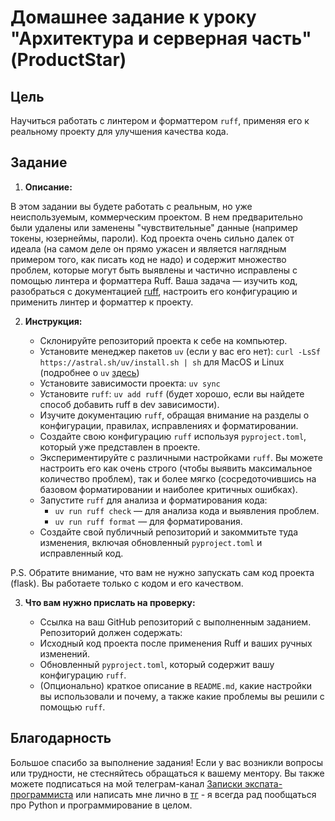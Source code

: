 # Домашнее задание к уроку "Архитектура и серверная часть" (ProductStar)

## Цель

Научиться работать с линтером и форматтером `ruff`, применяя его к реальному проекту для улучшения качества кода.

## Задание

1. **Описание:**

В этом задании вы будете работать с реальным, но уже неиспользуемым, коммерческим проектом. В нем предварительно были удалены или заменены "чувствительные" данные (например токены, юзернеймы, пароли). Код проекта очень сильно далек от идеала (на самом деле он прямо ужасен и является наглядным примером того, как писать код не надо) и содержит множество проблем, которые могут быть выявлены и частично исправлены с помощью линтера и форматтера Ruff. Ваша задача — изучить код, разобраться с документацией [ruff](https://docs.astral.sh/ruff/), настроить его конфигурацию и применить линтер и форматтер к проекту.

2. **Инструкция:**

    * Склонируйте репозиторий проекта к себе на компьютер.
    * Установите менеджер пакетов `uv` (если у вас его нет): `curl -LsSf https://astral.sh/uv/install.sh | sh` для MacOS и Linux (подробнее о `uv` [здесь](https://docs.astral.sh/uv/))
    * Установите зависимости проекта: `uv sync` 
    * Установите `ruff`: `uv add ruff` (будет хорошо, если вы найдете способ добавить ruff в dev зависимости).
    * Изучите документацию `ruff`, обращая внимание на разделы о конфигурации, правилах, исправлениях и форматировании.
    * Создайте свою конфигурацию `ruff` используя `pyproject.toml`, который уже представлен в проекте.
    * Экспериментируйте с различными настройками `ruff`. Вы можете настроить его как очень строго (чтобы выявить максимальное количество проблем), так и более мягко (сосредоточившись на базовом форматировании и наиболее критичных ошибках).
    * Запустите `ruff` для анализа и форматирования кода:
        * `uv run ruff check` — для анализа кода и выявления проблем.
        * `uv run ruff format` — для форматирования.
    * Создайте свой публичный репозиторий и закоммитьте туда изменения, включая обновленный `pyproject.toml` и исправленный код.

P.S. Обратите внимание, что вам не нужно запускать сам код проекта (flask). Вы работаете только с кодом и его качеством.

3. **Что вам нужно прислать на проверку:**

    * Ссылка на ваш GitHub репозиторий с выполненным заданием.  Репозиторий должен содержать:
    * Исходный код проекта после применения Ruff и ваших ручных изменений.
    * Обновленный `pyproject.toml`, который содержит вашу конфигурацию `ruff`.
    * (Опционально) краткое описание в `README.md`, какие настройки вы использовали и почему, а также какие проблемы вы решили с помощью `ruff`.

## Благодарность

Большое спасибо за выполнение задания! Если у вас возникли вопросы или трудности, не стесняйтесь обращаться к вашему ментору. Вы также можете подписаться на мой телеграм-канал [Записки экспата-программиста](https://t.me/ExpatDevDiary) или написать мне лично в [тг](https://t.me/samoylovartem) - я всегда рад пообщаться про Python и программирование в целом. 
